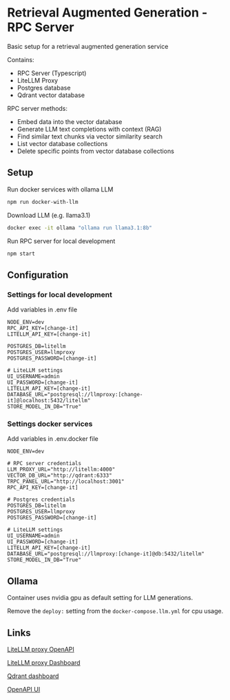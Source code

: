 # Retrieval Augmented Generation - RPC Server

Basic setup for a retrieval augmented generation service

Contains:

- RPC Server (Typescript)
- LiteLLM Proxy
- Postgres database
- Qdrant vector database

RPC server methods:

- Embed data into the vector database
- Generate LLM text completions with context (RAG)
- Find similar text chunks via vector similarity search
- List vector database collections
- Delete specific points from vector database collections

## Setup

Run docker services with ollama LLM

```sh
npm run docker-with-llm
```

Download LLM (e.g. llama3.1)

```sh
docker exec -it ollama "ollama run llama3.1:8b"
```

Run RPC server for local development

```sh
npm start
```

## Configuration

### Settings for local development

Add variables in .env file

```text/plain
NODE_ENV=dev
RPC_API_KEY=[change-it]
LITELLM_API_KEY=[change-it]

POSTGRES_DB=litellm
POSTGRES_USER=llmproxy
POSTGRES_PASSWORD=[change-it]

# LiteLLM settings
UI_USERNAME=admin
UI_PASSWORD=[change-it]
LITELLM_API_KEY=[change-it]
DATABASE_URL="postgresql://llmproxy:[change-it]@localhost:5432/litellm"
STORE_MODEL_IN_DB="True"
```

### Settings docker services

Add variables in .env.docker file

```text/plain
NODE_ENV=dev

# RPC server credentials
LLM_PROXY_URL="http://litellm:4000"
VECTOR_DB_URL="http://qdrant:6333"
TRPC_PANEL_URL="http://localhost:3001"
RPC_API_KEY=[change-it]

# Postgres credentials
POSTGRES_DB=litellm
POSTGRES_USER=llmproxy
POSTGRES_PASSWORD=[change-it]

# LiteLLM settings
UI_USERNAME=admin
UI_PASSWORD=[change-it]
LITELLM_API_KEY=[change-it]
DATABASE_URL="postgresql://llmproxy:[change-it]@db:5432/litellm"
STORE_MODEL_IN_DB="True"
```

## Ollama

Container uses nvidia gpu as default setting for LLM generations.

Remove the `deploy:` setting from the `docker-compose.llm.yml` for cpu usage.

## Links

[LiteLLM proxy OpenAPI](http://localhost:4000)

[LiteLLM proxy Dashboard](http://localhost:4000/ui)

[Qdrant dashboard](http://localhost:6333/dashboard)

[OpenAPI UI](http://localhost:3001/swagger-ui)
